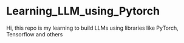 # Learning_LLM_using_Pytorch
Hi, this repo is my learning to build LLMs using libraries like PyTorch, Tensorflow and others
